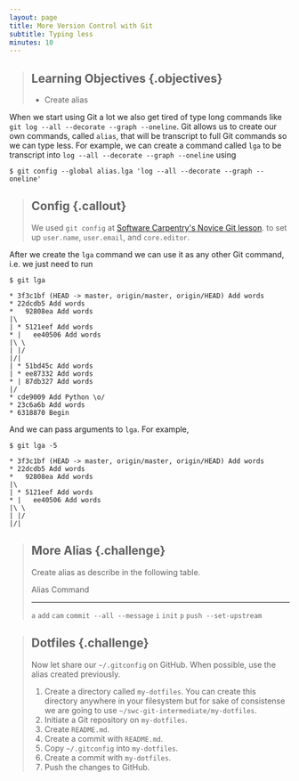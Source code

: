 ```yaml
---
layout: page
title: More Version Control with Git
subtitle: Typing less
minutes: 10
---
```

> ## Learning Objectives {.objectives}
>
> * Create alias

When we start using Git a lot we also get tired of type long commands like
`git log --all --decorate --graph --oneline`.
Git allows us to create our own commands,
called `alias`,
that will be transcript to full Git
commands so we can type less.
For example,
we can create a command called `lga` to be transcript into
`log --all --decorate --graph --oneline`
using

~~~ {.bash}
$ git config --global alias.lga 'log --all --decorate --graph --oneline'
~~~

> ## Config {.callout}
>
> We used `git config`
> at [Software Carpentry's Novice Git lesson](https://swcarpentry.github.io/git-novice/).
> to set up `user.name`, `user.email`, and `core.editor`.

After we create the `lga` command we can use it as any other Git command, i.e.
we just need to run

~~~ {.bash}
$ git lga
~~~
~~~ {.out}
* 3f3c1bf (HEAD -> master, origin/master, origin/HEAD) Add words
* 22dcdb5 Add words
*   92808ea Add words
|\  
| * 5121eef Add words
* |   ee40506 Add words
|\ \  
| |/  
|/|   
| * 51bd45c Add words
| * ee87332 Add words
* | 87db327 Add words
|/  
* cde9009 Add Python \o/
* 23c6a6b Add words
* 6318870 Begin
~~~

And we can pass arguments to `lga`. For example,

~~~ {.bash}
$ git lga -5
~~~
~~~ {.out}
* 3f3c1bf (HEAD -> master, origin/master, origin/HEAD) Add words
* 22dcdb5 Add words
*   92808ea Add words
|\  
| * 5121eef Add words
* |   ee40506 Add words
|\ \  
| |/  
|/|   
~~~

> ## More Alias {.challenge}
>
> Create alias as describe in the following table.
>
> Alias Command
> ----- -------------------------------
> `a`   `add`
> `cam` `commit --all --message`
> `i`   `init`
> `p`   `push --set-upstream`

> ## Dotfiles {.challenge}
>
> Now let share our `~/.gitconfig` on GitHub.
> When possible, use the alias created previously.
>
> 1.    Create a directory called `my-dotfiles`.
>       You can create this directory anywhere in your filesystem
>       but for sake of consistense we are going to use
>       `~/swc-git-intermediate/my-dotfiles`.
> 2.    Initiate a Git repository on `my-dotfiles`.
> 3.    Create `README.md`.
> 4.    Create a commit with `README.md`.
> 5.    Copy `~/.gitconfig` into `my-dotfiles`.
> 6.    Create a commit with `my-dotfiles`.
> 7.    Push the changes to GitHub.
